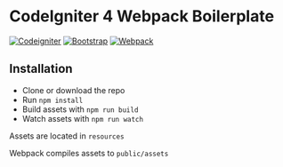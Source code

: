 # CodeIgniter 4 Webpack Boilerplate

[![Codeigniter](https://img.shields.io/badge/Codeigniter-4.0.3-orange.svg)](http://codeigniter.com/)
[![Bootstrap](https://img.shields.io/badge/Bootstrap-v4.5.0-6f5499.svg)](http://getbootstrap.com/)
[![Webpack](https://img.shields.io/badge/Webpack-v4.43.0-569CC9.svg)](https://webpack.js.org/)

## Installation
- Clone or download the repo
- Run `npm install`
- Build assets with `npm run build`
- Watch assets with `npm run watch`

Assets are located in `resources`

Webpack compiles assets to `public/assets`